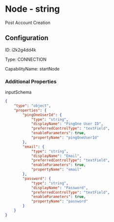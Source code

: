 # Node - string 
Post Account Creation
## Configuration
ID:  i2k2g4dd4k

Type: CONNECTION 

CapabilityName: startNode






### Additional Properties
inputSchema
```json 
{
	"type": "object",
	"properties": {
		"pingOneUserId": {
			"type": "string",
			"displayName": "PingOne User ID",
			"preferredControlType": "textField",
			"enableParameters": true,
			"propertyName": "pingOneUserId"
		},
		"email": {
			"type": "string",
			"displayName": "Email",
			"preferredControlType": "textField",
			"enableParameters": true,
			"propertyName": "email"
		},
		"password": {
			"type": "string",
			"displayName": "Password",
			"preferredControlType": "textField",
			"enableParameters": true,
			"propertyName": "password"
		}
	}
}
```




